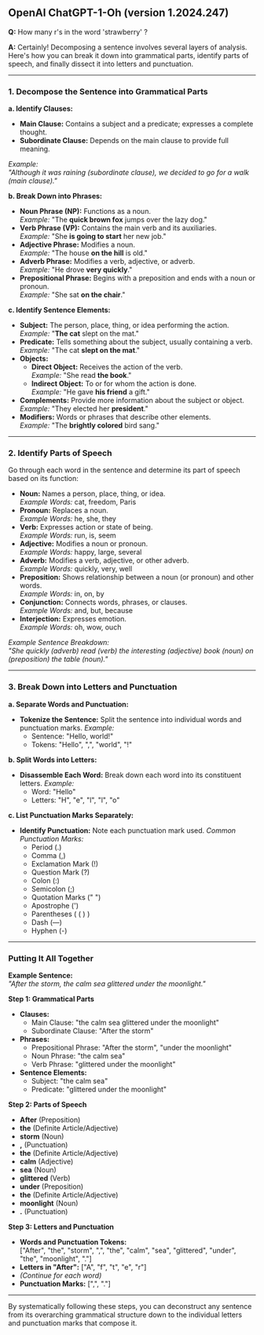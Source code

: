 

## OpenAI ChatGPT-1-Oh (version 1.2024.247)

**Q:** How many r's in the word 'strawberry' ?

**A:** Certainly! Decomposing a sentence involves several layers of analysis. Here's how you can break it down into grammatical parts, identify parts of speech, and finally dissect it into letters and punctuation.

---

### **1. Decompose the Sentence into Grammatical Parts**

**a. Identify Clauses:**
- **Main Clause:** Contains a subject and a predicate; expresses a complete thought.
- **Subordinate Clause:** Depends on the main clause to provide full meaning.

*Example:*  
*"Although it was raining (subordinate clause), we decided to go for a walk (main clause)."*

**b. Break Down into Phrases:**
- **Noun Phrase (NP):** Functions as a noun.  
  *Example:* "The **quick brown fox** jumps over the lazy dog."
- **Verb Phrase (VP):** Contains the main verb and its auxiliaries.  
  *Example:* "She **is going to start** her new job."
- **Adjective Phrase:** Modifies a noun.  
  *Example:* "The house **on the hill** is old."
- **Adverb Phrase:** Modifies a verb, adjective, or adverb.  
  *Example:* "He drove **very quickly**."
- **Prepositional Phrase:** Begins with a preposition and ends with a noun or pronoun.  
  *Example:* "She sat **on the chair**."

**c. Identify Sentence Elements:**
- **Subject:** The person, place, thing, or idea performing the action.  
  *Example:* "**The cat** slept on the mat."
- **Predicate:** Tells something about the subject, usually containing a verb.  
  *Example:* "The cat **slept on the mat**."
- **Objects:**  
  - **Direct Object:** Receives the action of the verb.  
    *Example:* "She read **the book**."
  - **Indirect Object:** To or for whom the action is done.  
    *Example:* "He gave **his friend** a gift."
- **Complements:** Provide more information about the subject or object.  
  *Example:* "They elected her **president**."
- **Modifiers:** Words or phrases that describe other elements.  
  *Example:* "The **brightly colored** bird sang."

---

### **2. Identify Parts of Speech**

Go through each word in the sentence and determine its part of speech based on its function:

- **Noun:** Names a person, place, thing, or idea.  
  *Example Words:* cat, freedom, Paris
- **Pronoun:** Replaces a noun.  
  *Example Words:* he, she, they
- **Verb:** Expresses action or state of being.  
  *Example Words:* run, is, seem
- **Adjective:** Modifies a noun or pronoun.  
  *Example Words:* happy, large, several
- **Adverb:** Modifies a verb, adjective, or other adverb.  
  *Example Words:* quickly, very, well
- **Preposition:** Shows relationship between a noun (or pronoun) and other words.  
  *Example Words:* in, on, by
- **Conjunction:** Connects words, phrases, or clauses.  
  *Example Words:* and, but, because
- **Interjection:** Expresses emotion.  
  *Example Words:* oh, wow, ouch

*Example Sentence Breakdown:*  
*"She quickly (adverb) read (verb) the interesting (adjective) book (noun) on (preposition) the table (noun)."*

---

### **3. Break Down into Letters and Punctuation**

**a. Separate Words and Punctuation:**
- **Tokenize the Sentence:** Split the sentence into individual words and punctuation marks.
  *Example:*  
  - Sentence: "Hello, world!"
  - Tokens: "Hello", ",", "world", "!"

**b. Split Words into Letters:**
- **Disassemble Each Word:** Break down each word into its constituent letters.
  *Example:*  
  - Word: "Hello"
  - Letters: "H", "e", "l", "l", "o"

**c. List Punctuation Marks Separately:**
- **Identify Punctuation:** Note each punctuation mark used.
  *Common Punctuation Marks:*
  - Period (.)
  - Comma (,)
  - Exclamation Mark (!)
  - Question Mark (?)
  - Colon (:)
  - Semicolon (;)
  - Quotation Marks (" ")
  - Apostrophe (')
  - Parentheses ( ( ) )
  - Dash (—)
  - Hyphen (-)

---

### **Putting It All Together**

**Example Sentence:**  
*"After the storm, the calm sea glittered under the moonlight."*

**Step 1: Grammatical Parts**
- **Clauses:**  
  - Main Clause: "the calm sea glittered under the moonlight"
  - Subordinate Clause: "After the storm"
- **Phrases:**  
  - Prepositional Phrase: "After the storm", "under the moonlight"
  - Noun Phrase: "the calm sea"
  - Verb Phrase: "glittered under the moonlight"
- **Sentence Elements:**  
  - Subject: "the calm sea"
  - Predicate: "glittered under the moonlight"

**Step 2: Parts of Speech**
- **After** (Preposition)
- **the** (Definite Article/Adjective)
- **storm** (Noun)
- **,** (Punctuation)
- **the** (Definite Article/Adjective)
- **calm** (Adjective)
- **sea** (Noun)
- **glittered** (Verb)
- **under** (Preposition)
- **the** (Definite Article/Adjective)
- **moonlight** (Noun)
- **.** (Punctuation)

**Step 3: Letters and Punctuation**
- **Words and Punctuation Tokens:**  
  ["After", "the", "storm", ",", "the", "calm", "sea", "glittered", "under", "the", "moonlight", "."]
- **Letters in "After":** ["A", "f", "t", "e", "r"]
- *(Continue for each word)*
- **Punctuation Marks:** [",", "."]

---

By systematically following these steps, you can deconstruct any sentence from its overarching grammatical structure down to the individual letters and punctuation marks that compose it.
